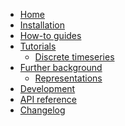 <!---
Navigation specification

See https://oprypin.github.io/mkdocs-literate-nav/
-->
- [Home](index.md)
- [Installation](installation.md)
- [How-to guides](how-to-guides/index.md)
- [Tutorials](tutorials/index.md)
    - [Discrete timeseries](tutorials/discrete_timeseries.py)
- [Further background](further-background/index.md)
    - [Representations](further-background/representations.py)
- [Development](development.md)
- [API reference](api/continuous_timeseries/)
- [Changelog](changelog.md)
